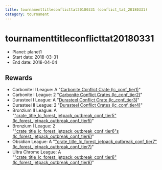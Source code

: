 ```yaml
---
title: tournamenttitleconflicttat20180331 (conflict_tat_20180331)
category: tournament
---
```

# tournamenttitleconflicttat20180331

  * Planet: planet1
  * Start date: 2018-03-31
  * End date: 2018-04-04

## Rewards

  * Carbonite II League: A "[Carbonite Conflict Crate (lc_conf_tier1)](lc_conf_tier1.html)"
  * Carbonite I League: 2 "[Carbonite Conflict Crates (lc_conf_tier2)](lc_conf_tier2.html)"
  * Durasteel I League: A "[Durasteel Conflict Crate (lc_conf_tier3)](lc_conf_tier3.html)"
  * Durasteel II League: 2 "[Durasteel Conflict Crates (lc_conf_tier4)](lc_conf_tier4.html)"
  * Bronzium II League: A "["crate_title_lc_forest_jetpack_outbreak_conf_tier5" (lc_forest_jetpack_outbreak_conf_tier5)](lc_forest_jetpack_outbreak_conf_tier5.html)"
  * Bronzium I League: 2 "["crate_title_lc_forest_jetpack_outbreak_conf_tier6"s (lc_forest_jetpack_outbreak_conf_tier6)](lc_forest_jetpack_outbreak_conf_tier6.html)"
  * Obsidian League: A "["crate_title_lc_forest_jetpack_outbreak_conf_tier7" (lc_forest_jetpack_outbreak_conf_tier7)](lc_forest_jetpack_outbreak_conf_tier7.html)"
  * Ultra Chrome League: A "["crate_title_lc_forest_jetpack_outbreak_conf_tier8" (lc_forest_jetpack_outbreak_conf_tier8)](lc_forest_jetpack_outbreak_conf_tier8.html)"
